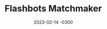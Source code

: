 ---
layout: default
title: Flashbots Matchmaker
date: 2023-02-14 -0300
tags: Illustration, Print
image: /img/work/flashbots-coaster.jpg
---